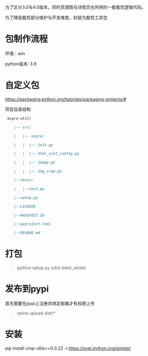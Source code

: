 为了区分3.0与4.0版本，同时资源图与详情页也共用的一套裁剪逻辑代码。

为了降低裁剪部分维护与开发难度，封装为裁剪工具包





# 包制作流程

环境：win

python版本: 3.9



# 自定义包

https://packaging.python.org/tutorials/packaging-projects/#



项目目录结构

~~~markdown
 ecpro-util/

 	|-- src/

 	|   |-- ecpro/

 	|   |  |-- init.py

 	|   |  |-- html_slot_config.py

 	|   |  |-- image.py

 	|   |  |-- img_crop.py

 	|--tests/

 	|   |--test.py

 	|--setup.py

 	|--LICENSE

 	|--MANIFEST.IN

 	|--pyproject.toml

 	|--READNE.md
~~~

# 打包
> python setup.py sdist bdist_wheel



# 发布到pypi

首先需要在pypi上注册并绑定邮箱才有权限上传

> twine upload dist/*



# 安装



pip install crop-utils==0.0.22 -i  https://pypi.python.org/simple/